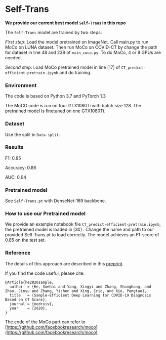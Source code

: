 # Self-Trans 


**We provide our current best model `Self-Trans` in this repo**

The `Self-Trans` model are trained by two steps:

*First step*: Load the model pretrained on ImageNet. Call main.py to run MoCo on LUNA dataset. Then run MoCo on COVID-CT by change the path for dataset in line 48 and 238 of `main_coco.py`. To do MoCo, 4 or 8 GPUs are needed.

*Second step*: Load MoCo pretrained model in line [17] of `CT_predict-efficient-pretrain.ipynb` and do training.
 
### Environment
The code is based on Python 3.7 and PyTorch 1.3

The MoCO code is run on four GTX1080Ti with batch size 128. The pretrained model is finetuned on one GTX1080Ti.


### Dataset
Use the split in `Data-split`.

### Results
F1: 0.85

Accuracy: 0.86

AUC: 0.94

### Pretrained model
See `Self-Trans.pt` with DenseNet-169 backbone.


### How to use our Pretrained model
We provide an example notebook file `CT_predict-efficient-pretrain.ipynb`, the pretrained model is loaded in [30] . Change the name and path to our provided Self-Trans.pt to load correctly. The model achieves an F1-score of 0.85 on the test set.


### Reference 
The details of this approach are described in this [preprint](https://www.medrxiv.org/content/10.1101/2020.04.13.20063941v1).

If you find the code useful, please cite:


    @Article{he2020sample,
      author  = {He, Xuehai and Yang, Xingyi and Zhang, Shanghang, and Zhao, Jinyu and Zhang, Yichen and Xing, Eric, and Xie, Pengtao},
      title   = {Sample-Efficient Deep Learning for COVID-19 Diagnosis Based on CT Scans},
      journal = {medrxiv},
      year    = {2020},
    }

The code of the MoCo part can refer to [https://github.com/facebookresearch/moco](https://github.com/facebookresearch/moco)

 


